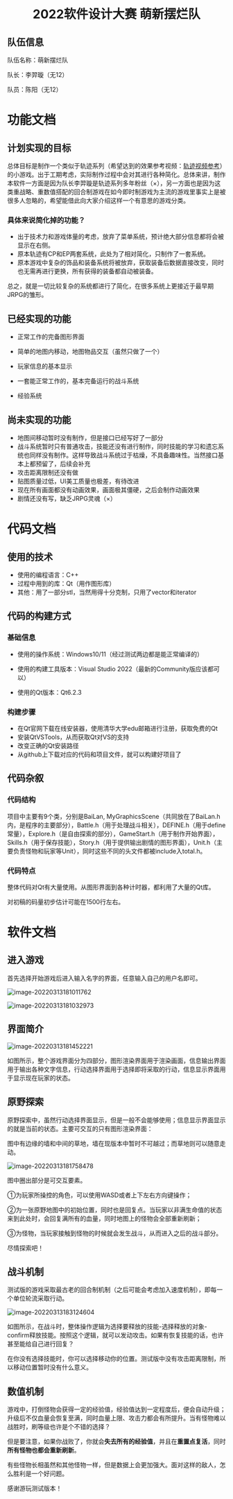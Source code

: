 # <center>2022软件设计大赛 萌新摆烂队</center>

## 队伍信息

队伍名称：萌新摆烂队

队长：李羿璇（无12）

队员：陈阳（无12）

# 功能文档

## 计划实现的目标

总体目标是制作一个类似于轨迹系列（希望达到的效果参考视频：[轨迹视频参考](https://www.bilibili.com/video/BV1VZ4y197Q6)）的小游戏。出于工期考虑，实际制作过程中会对其进行各种简化。总体来讲，制作本软件一方面是因为队长李羿璇是轨迹系列多年粉丝（×），另一方面也是因为这类重战略、重数值搭配的回合制游戏在如今即时制游戏为主流的游戏里事实上是被很多人忽略的，希望能借此向大家介绍这样一个有意思的游戏分类。

### 具体来说简化掉的功能？

* 出于技术力和游戏体量的考虑，放弃了菜单系统，预计绝大部分信息都将会被显示在右侧。
* 原本轨迹有CP和EP两套系统，此处为了相对简化，只制作了一套系统。
* 原本游戏中复杂的饰品和装备系统将被放弃，获取装备后数据直接改变，同时也无需再进行更换，所有获得的装备都自动被装备。

总之，就是一切比较复杂的系统都进行了简化，在很多系统上更接近于最早期JRPG的雏形。

## 已经实现的功能

* 正常工作的完备图形界面

* 简单的地图内移动，地图物品交互（虽然只做了一个）
* 玩家信息的基本显示
* 一套能正常工作的，基本完备运行的战斗系统
* 经验系统

## 尚未实现的功能

* 地图间移动暂时没有制作，但是接口已经写好了一部分
* 战斗系统暂时只有普通攻击，技能还没有进行制作，同时技能的学习和遗忘系统也同样没有制作。这样导致战斗系统过于枯燥，不具备趣味性。当然接口基本上都预留了，后续会补充
* 攻击距离限制还没有做
* 贴图质量过低，UI美工质量也极差，有待改进
* 现在所有画面都没有动画效果，画面极其僵硬，之后会制作动画效果
* 剧情还没有写，缺乏JRPG灵魂（×）

# 代码文档

## 使用的技术

* 使用的编程语言：C++
* 过程中用到的库：Qt（用作图形库）
* 其他：用了一部分stl，当然用得十分克制，只用了vector和iterator

## 代码的构建方式

### 基础信息

* 使用的操作系统：Windows10/11（经过测试两边都是能正常编译的）

* 使用的构建工具版本：Visual Studio 2022（最新的Community版应该都可以）
* 使用的Qt版本：Qt6.2.3

### 构建步骤

* 在Qt官网下载在线安装器，使用清华大学edu邮箱进行注册，获取免费的Qt
* 安装QtVSTools，从而获取Qt对VS的支持
* 改变正确的Qt安装路径
* 从github上下载对应的代码和项目文件，就可以构建好项目了

## 代码杂叙

### 代码结构

项目中主要有9个类，分别是BaiLan, MyGraphicsScene（共同放在了BaiLan.h内，是程序的主要部分），Battle.h（用于处理战斗相关），DEFINE.h（用于define常量），Explore.h（是自由探索的部分），GameStart.h（用于制作开始界面），Skills.h（用于保存技能），Story.h（用于提供输出剧情的图形界面），Unit.h（主要负责怪物和玩家等Unit），同时这些不同的头文件都被include入total.h。

### 代码特点

整体代码对Qt有大量使用。从图形界面到各种计时器，都利用了大量的Qt库。

对初稿的码量初步估计可能在1500行左右。

# 软件文档

## 进入游戏

首先选择开始游戏后进入输入名字的界面，任意输入自己的用户名即可。

![image-20220313181011762](C:\Users\lyxal\AppData\Roaming\Typora\typora-user-images\image-20220313181011762.png)

![image-20220313181032973](C:\Users\lyxal\AppData\Roaming\Typora\typora-user-images\image-20220313181032973.png)

## 界面简介

![image-20220313181452221](C:\Users\lyxal\AppData\Roaming\Typora\typora-user-images\image-20220313181452221.png)

如图所示，整个游戏界面分为四部分，图形渲染界面用于渲染画面，信息输出界面用于输出各种文字信息，行动选择界面用于选择即将采取的行动，信息显示界面用于显示现在玩家的状态。

## 原野探索

原野探索中，虽然行动选择界面显示，但是一般不会能够使用；信息显示界面显示的就是当前的状态。主要可交互的只有图形渲染界面：

图中有边缘的墙和中间的草地，墙在现版本中暂时不可越过；而草地则可以随意走动。

![image-20220313181758478](C:\Users\lyxal\AppData\Roaming\Typora\typora-user-images\image-20220313181758478.png)

图中圈出部分是可交互要素。

①为玩家所操控的角色，可以使用WASD或者上下左右方向键操作；

②为一张原野地图中的初始位置，同时也是回复点。当玩家以非满生命值的状态来到此处时，会回复满所有的血量，同时地图上的怪物会全部重新刷新；

③为怪物，当玩家接触到怪物的时候就会发生战斗，从而进入之后的战斗部分。

尽情探索吧！

## 战斗机制

测试版的游戏采取最古老的回合制机制（之后可能会考虑加入速度机制），即每一个单位轮流采取行动。

![image-20220313183124604](C:\Users\lyxal\AppData\Roaming\Typora\typora-user-images\image-20220313183124604.png)

如图所示，在战斗时，整体操作逻辑为选择要释放的技能-选择释放的对象-confirm释放技能。按照这个逻辑，就可以发动攻击。如果有恢复技能的话，也许甚至能给自己进行回复？

在你没有选择技能时，你可以选择移动你的位置。测试版中没有攻击距离限制，所以移动位置暂时没有什么意义。

## 数值机制

游戏中，打倒怪物会获得一定的经验值，经验值达到一定程度后，便会自动升级；升级后不仅血量会恢复至满，同时血量上限、攻击力都会有所提升。当有怪物难以战胜时，刷等级也许是个不错的选择？

但是要注意，如果你战败了，你就会**失去所有的经验值**，并且在**重置点复活**，同时**所有怪物也都会重新刷新**。

有些怪物长相虽然和其他怪物一样，但是数据上会更加强大。面对这样的敌人，怎么胜利是一个好问题。

感谢游玩测试版本！
